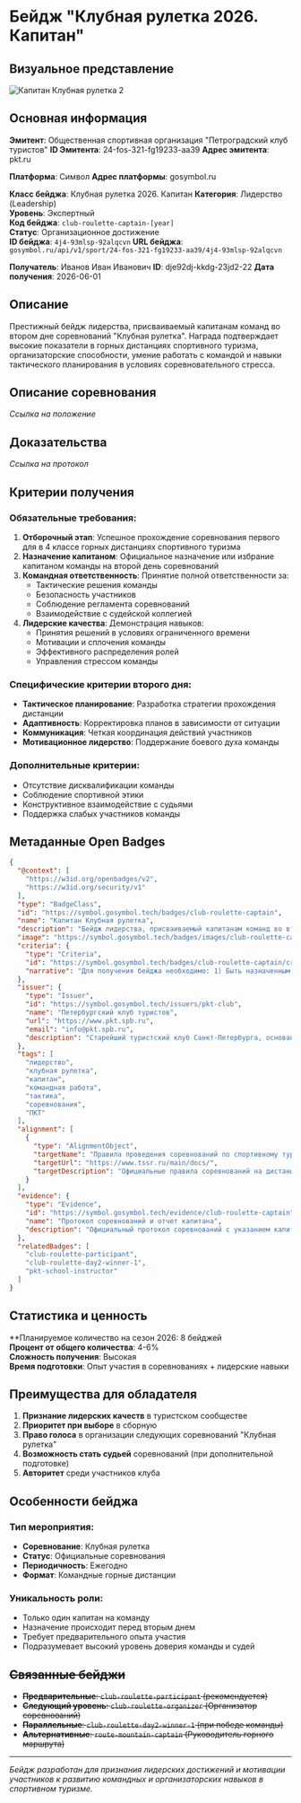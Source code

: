 # Бейдж "Клубная рулетка 2026. Капитан"

## Визуальное представление
![Капитан Клубная рулетка 2](./Капитан%20Клубная%20рулетка%202.png)

## Основная информация

**Эмитент**: Общественная спортивная организация "Петроградский клуб туристов"
**ID Эмитента**: 24-fos-321-fg19233-aa39
**Адрес эмитента**: pkt.ru

**Платформа**: Символ
**Адрес платформы**: gosymbol.ru

**Класс бейджа**: Клубная рулетка 2026. Капитан
**Категория**: Лидерство (Leadership)  
**Уровень**: Экспертный  
**Код бейджа**: `club-roulette-captain-[year]`  
**Статус**: Организационное достижение  
**ID бейджа**: `4j4-93mlsp-92alqcvn`
**URL бейджа**: `gosymbol.ru/api/v1/sport/24-fos-321-fg19233-aa39/4j4-93mlsp-92alqcvn`

**Получатель**: Иванов Иван Иванович
**ID**: dje92dj-kkdg-23jd2-22
**Дата получения**: 2026-06-01

## Описание

Престижный бейдж лидерства, присваиваемый капитанам команд во втором дне соревнований "Клубная рулетка". Награда подтверждает высокие показатели в горных дистанциях спортивного туризма, организаторские способности, умение работать с командой и навыки тактического планирования в условиях соревновательного стресса.

## Описание соревнования
*Ссылка на положение*

## Доказательства
*Ссылка на протокол*

## Критерии получения

### Обязательные требования:
1. **Отборочный этап**: Успешное прохождение соревнования первого для в 4 классе горных дистанциях спортивного туризма
2. **Назначение капитаном**: Официальное назначение или избрание капитаном команды на второй день соревнований
3. **Командная ответственность**: Принятие полной ответственности за:
   - Тактические решения команды
   - Безопасность участников
   - Соблюдение регламента соревнований
   - Взаимодействие с судейской коллегией
3. **Лидерские качества**: Демонстрация навыков:
   - Принятия решений в условиях ограниченного времени
   - Мотивации и сплочения команды
   - Эффективного распределения ролей
   - Управления стрессом команды

### Специфические критерии второго дня:
- **Тактическое планирование**: Разработка стратегии прохождения дистанции
- **Адаптивность**: Корректировка планов в зависимости от ситуации
- **Коммуникация**: Четкая координация действий участников
- **Мотивационное лидерство**: Поддержание боевого духа команды

### Дополнительные критерии:
- Отсутствие дисквалификации команды
- Соблюдение спортивной этики
- Конструктивное взаимодействие с судьями
- Поддержка слабых участников команды

## Метаданные Open Badges

```json
{
  "@context": [
    "https://w3id.org/openbadges/v2",
    "https://w3id.org/security/v1"
  ],
  "type": "BadgeClass",
  "id": "https://symbol.gosymbol.tech/badges/club-roulette-captain",
  "name": "Капитан Клубная рулетка",
  "description": "Бейдж лидерства, присваиваемый капитанам команд во втором дне соревнований 'Клубная рулетка'. Подтверждает выдающиеся организаторские способности и навыки командного руководства в соревновательных условиях.",
  "image": "https://symbol.gosymbol.tech/badges/images/club-roulette-captain.png",
  "criteria": {
    "type": "Criteria",
    "id": "https://symbol.gosymbol.tech/badges/club-roulette-captain/criteria",
    "narrative": "Для получения бейджа необходимо: 1) Быть назначенным официальным капитаном команды на второй день соревнований; 2) Принять полную ответственность за тактические решения и безопасность команды; 3) Продемонстрировать лидерские качества в условиях соревновательного стресса; 4) Обеспечить соблюдение командой регламента соревнований."
  },
  "issuer": {
    "type": "Issuer",
    "id": "https://symbol.gosymbol.tech/issuers/pkt-club",
    "name": "Петербургский клуб туристов",
    "url": "https://www.pkt.spb.ru",
    "email": "info@pkt.spb.ru",
    "description": "Старейший туристский клуб Санкт-Петербурга, основанный в 1956 году. Занимается развитием спортивного туризма и подготовкой квалифицированных туристов."
  },
  "tags": [
    "лидерство",
    "клубная рулетка",
    "капитан",
    "командная работа",
    "тактика",
    "соревнования",
    "ПКТ"
  ],
  "alignment": [
    {
      "type": "AlignmentObject",
      "targetName": "Правила проведения соревнований по спортивному туризму",
      "targetUrl": "https://www.tssr.ru/main/docs/",
      "targetDescription": "Официальные правила соревнований на дистанциях горного туризма"
    }
  ],
  "evidence": {
    "type": "Evidence",
    "id": "https://symbol.gosymbol.tech/evidence/club-roulette-captain",
    "name": "Протокол соревнований и отчет капитана",
    "description": "Официальный протокол соревнований с указанием капитана команды и его решений во время второго дня соревнований"
  },
  "relatedBadges": [
    "club-roulette-participant",
    "club-roulette-day2-winner-1",
    "pkt-school-instructor"
  ]
}
```

## Статистика и ценность

**Планируемое количество на сезон 2026: 8 бейджей  
**Процент от общего количества**: 4-6%  
**Сложность получения**: Высокая  
**Время подготовки**: Опыт участия в соревнованиях + лидерские навыки  

## Преимущества для обладателя

1. **Признание лидерских качеств** в туристском сообществе
2. **Приоритет при выборе** в сборную
3. **Право голоса** в организации следующих соревнований "Клубная рулетка"
4. **Возможность стать судьей** соревнований (при дополнительной подготовке)
5. **Авторитет** среди участников клуба

## Особенности бейджа

### Тип мероприятия:
- **Соревнование**: Клубная рулетка
- **Статус**: Официальные соревнования
- **Периодичность**: Ежегодно
- **Формат**: Командные горные дистанции

### Уникальность роли:
- Только один капитан на команду
- Назначение происходит перед вторым днем
- Требует предварительного опыта участия
- Подразумевает высокий уровень доверия команды и судей

## ~~Связанные бейджи~~

- ~~**Предварительные**: `club-roulette-participant` (рекомендуется)~~
- ~~**Следующий уровень**: `club-roulette-organizer` (Организатор соревнований)~~
- ~~**Параллельные**: `club-roulette-day2-winner-1` (при победе команды)~~
- ~~**Альтернативные**: `route-mountain-captain` (Руководитель горного маршрута)~~

---

*Бейдж разработан для признания лидерских достижений и мотивации участников к развитию командных и организаторских навыков в спортивном туризме.*
